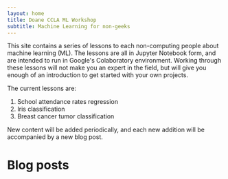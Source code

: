 ```yaml
---
layout: home
title: Doane CCLA ML Workshop
subtitle: Machine Learning for non-geeks 
---
```


This site contains a series of lessons to each non-computing people about 
machine learning (ML). The lessons are all in Jupyter Notebook form, and 
are intended to run in Google's Colaboratory environment. Working through 
these lessons will not make you an expert in the field, but will give you 
enough of an introduction to get started with your own projects. 

The current lessons are:

1. School attendance rates regression
2. Iris classification
3. Breast cancer tumor classification

New content will be added periodically, and each new addition will be 
accompanied by a new blog post. 

# Blog posts


